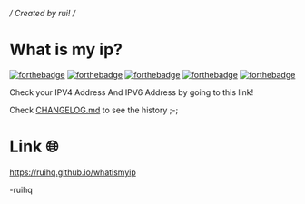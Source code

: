 */ Created by rui! /*
# What is my ip?
[![forthebadge](https://forthebadge.com/images/badges/uses-html.svg)](https://forthebadge.com)
[![forthebadge](https://forthebadge.com/images/badges/uses-css.svg)](https://forthebadge.com)
[![forthebadge](https://forthebadge.com/images/badges/uses-js.svg)](https://forthebadge.com)
[![forthebadge](https://forthebadge.com/images/badges/built-with-swag.svg)](https://forthebadge.com)
[![forthebadge](https://forthebadge.com/images/badges/open-source.svg)](https://forthebadge.com)

Check your IPV4 Address And IPV6 Address by going to this link!

Check <a href="https://github.com/ruihq/whatismyip/blob/main/CHANGELOG.md">CHANGELOG.md</a> to see the history ;-;

# Link 🌐
https://ruihq.github.io/whatismyip

-ruihq
